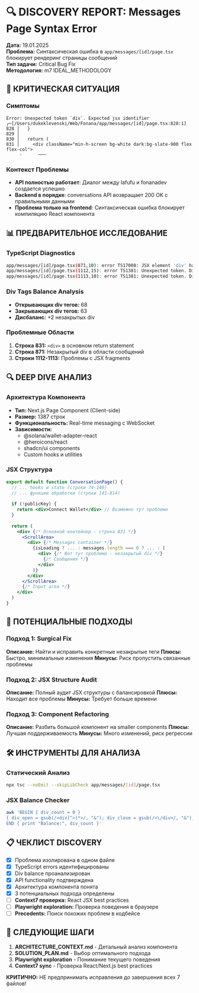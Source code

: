# 🔍 DISCOVERY REPORT: Messages Page Syntax Error

**Дата:** 19.01.2025  
**Проблема:** Синтаксическая ошибка в `app/messages/[id]/page.tsx` блокирует рендеринг страницы сообщений  
**Тип задачи:** Critical Bug Fix  
**Методология:** m7 IDEAL_METHODOLOGY  

## 🚨 КРИТИЧЕСКАЯ СИТУАЦИЯ

### Симптомы
```
Error: Unexpected token `div`. Expected jsx identifier
╭─[/Users/dukeklevenski/Web/Fonana/app/messages/[id]/page.tsx:828:1]
828 │   }
829 │ 
830 │   return (
831 │     <div className="min-h-screen bg-white dark:bg-slate-900 flex flex-col">
     ·      ───
```

### Контекст Проблемы
- **API полностью работает**: Диалог между lafufu и fonanadev создается успешно
- **Backend в порядке**: conversations API возвращает 200 OK с правильными данными
- **Проблема только на frontend**: Синтаксическая ошибка блокирует компиляцию React компонента

## 📊 ПРЕДВАРИТЕЛЬНОЕ ИССЛЕДОВАНИЕ

### TypeScript Diagnostics
```bash
app/messages/[id]/page.tsx(871,10): error TS17008: JSX element 'div' has no corresponding closing tag.
app/messages/[id]/page.tsx(1112,15): error TS1381: Unexpected token. Did you mean `{'}'}` or `&rbrace;`?
app/messages/[id]/page.tsx(1113,10): error TS1381: Unexpected token. Did you mean `{'}'}` or `&rbrace;`?
```

### Div Tags Balance Analysis
- **Открывающих div тегов:** 68
- **Закрывающих div тегов:** 63
- **Дисбаланс:** +2 незакрытых div

### Проблемные Области
1. **Строка 831:** `<div>` в основном return statement
2. **Строка 871:** Незакрытый div в области сообщений
3. **Строки 1112-1113:** Проблемы с JSX fragments

## 🔍 DEEP DIVE АНАЛИЗ

### Архитектура Компонента
- **Тип:** Next.js Page Component (Client-side)
- **Размер:** 1387 строк
- **Функциональность:** Real-time messaging с WebSocket
- **Зависимости:** 
  - @solana/wallet-adapter-react
  - @heroicons/react
  - shadcn/ui components
  - Custom hooks и utilities

### JSX Структура
```jsx
export default function ConversationPage() {
  // ... hooks и state (строки 74-140)
  // ... функции обработки (строки 141-814)
  
  if (!publicKey) {
    return <div>Connect Wallet</div> // Возможно тут проблема
  }
  
  return (
    <div> {/* Основной контейнер - строка 831 */}
      <ScrollArea>
        <div> {/* Messages container */}
          {isLoading ? ... : messages.length === 0 ? ... : (
            <div> {/* Вот тут проблема - незакрытый div */}
              {/* Сообщения */}
            </div>
          )}
        </div>
      </ScrollArea>
      {/* Input area */}
    </div>
  )
}
```

## 🎯 ПОТЕНЦИАЛЬНЫЕ ПОДХОДЫ

### Подход 1: Surgical Fix
**Описание:** Найти и исправить конкретные незакрытые теги
**Плюсы:** Быстро, минимальные изменения
**Минусы:** Риск пропустить связанные проблемы

### Подход 2: JSX Structure Audit
**Описание:** Полный аудит JSX структуры с балансировкой
**Плюсы:** Находит все проблемы
**Минусы:** Требует больше времени

### Подход 3: Component Refactoring  
**Описание:** Разбить большой компонент на smaller components
**Плюсы:** Лучшая поддерживаемость
**Минусы:** Много изменений, риск регрессии

## 🛠️ ИНСТРУМЕНТЫ ДЛЯ АНАЛИЗА

### Статический Анализ
```bash
npx tsc --noEmit --skipLibCheck app/messages/[id]/page.tsx
```

### JSX Balance Checker
```bash
awk 'BEGIN { div_count = 0 } 
{ div_open = gsub(/<div[^>]*>/, "&"); div_close = gsub(/<\/div>/, "&"); div_count += div_open - div_close } 
END { print "Balance:", div_count }'
```

## 📋 ЧЕКЛИСТ DISCOVERY

- [x] Проблема изолирована в одном файле
- [x] TypeScript errors идентифицированы  
- [x] Div balance проанализирован
- [x] API functionality подтверждена
- [x] Архитектура компонента понята
- [x] 3 потенциальных подхода определены
- [ ] **Context7 проверка:** React JSX best practices
- [ ] **Playwright exploration:** Проверка поведения в браузере
- [ ] **Precedents:** Поиск похожих проблем в кодбейсе

## 🚀 СЛЕДУЮЩИЕ ШАГИ

1. **ARCHITECTURE_CONTEXT.md** - Детальный анализ компонента
2. **SOLUTION_PLAN.md** - Выбор оптимального подхода  
3. **Playwright exploration** - Понимание текущего поведения
4. **Context7 sync** - Проверка React/Next.js best practices

**КРИТИЧНО:** НЕ предпринимать исправления до завершения всех 7 файлов! 
